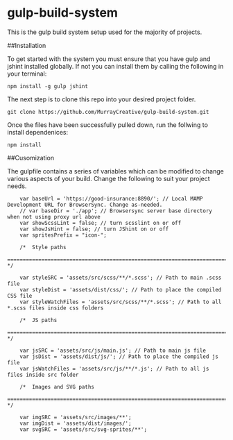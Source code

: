 # gulp-build-system
This is the gulp build system setup used for the majority of projects.

##Installation

To get started with the system you must ensure that you have gulp and jshint installed globally. If not you can install them by calling the following in your terminal:

```
npm install -g gulp jshint
```

The next step is to clone this repo into your desired project folder.

```
git clone https://github.com/MurrayCreative/gulp-build-system.git
```

Once the files have been successfully pulled down, run the follwing to install dependenices:

```
npm install
```

##Cusomization

The gulpfile contains a series of variables which can be modified to change various aspects of your build. Change the following to suit your project needs.

```
	var baseUrl = 'https://good-insurance:8890/'; // Local MAMP Development URL for BrowserSync. Change as-needed. 
	// var baseDir = './app'; // Browsersync server base directory when not using proxy url above
	var showScssLint = false; // turn scsslint on or off
	var showJsHint = false; // turn JShint on or off
	var spritesPrefix = "icon-";

	/*  Style paths
	    ========================================================================== */

	var styleSRC = 'assets/src/scss/**/*.scss'; // Path to main .scss file
	var styleDist = 'assets/dist/css/'; // Path to place the compiled CSS file
	var styleWatchFiles = 'assets/src/scss/**/*.scss'; // Path to all *.scss files inside css folders

	/*  JS paths
	    ========================================================================== */

	var jsSRC = 'assets/src/js/main.js'; // Path to main js file
	var jsDist = 'assets/dist/js/'; // Path to place the compiled js file
	var jsWatchFiles = 'assets/src/js/**/*.js'; // Path to all js files inside src folder

	/*  Images and SVG paths
	    ========================================================================== */

	var imgSRC = 'assets/src/images/**';
	var imgDist = 'assets/dist/images/';
	var svgSRC = 'assets/src/svg-sprites/**';
```





